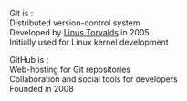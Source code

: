 Git is :  
Distributed version-control system  
Developed by [Linus Torvalds](https://en.wikipedia.org/wiki/Linus_Torvalds) in 2005  
Initially used for Linux kernel development  
   
GitHub is :  
Web-hosting for Git repositories  
Collaboration and social tools for developers  
Founded in 2008  

